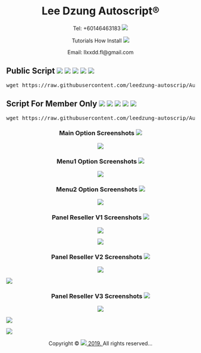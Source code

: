 <h1 align="center">Lee Dzung Autoscript®</h1> 
<p align="center">Tel: +60146463183 <a href="https://telegram.me/LeeDzung" target="_blank"><img src="https://img.shields.io/badge/Whatsapp%20-Telegram-blue.svg"></a> </p>
<p align="center">Tutorials How Install <a href="https://www.youtube.com/playlist?list=PLzBcA76rWoRg98Ef6hva_6S-Txl35Wl5p" target="_blank"><img src="https://img.shields.io/badge/Video-Youtube-red.svg"></a></p>
<p align="center">Email: llxxdd.fl@gmail.com</p>
<h2>Public Script
<img src="https://img.shields.io/badge/IP-Registed-red.svg">
<img src="https://img.shields.io/badge/Supported-Linux%20x64-brightgreen.svg">
<img src="https://img.shields.io/badge/debian%207%208%209-%26%20Above-yellowgreen.svg">
<img src="https://img.shields.io/badge/Ubuntu%2014%2016%2018-%26%20Above-yellowgreen.svg">
<img src="https://img.shields.io/badge/Panel-ssh%20ssl%20openvpn-yellowgreen.svg">
</h2>
<pre>wget https://raw.githubusercontent.com/leedzung-autoscrip/Autoscript/master/allinone.sh && chmod +x allinone.sh && ./allinone.sh && rm -f allinone.sh && history -c</pre>
  <p></p>
 <h2>Script For Member Only
  <img src="https://img.shields.io/badge/Member-Ordered-orange.svg">
  <img src="https://img.shields.io/badge/Supported-Linux%20x64-brightgreen.svg">
<img src="https://img.shields.io/badge/debian%207%208%209-%26%20Above-yellowgreen.svg">
<img src="https://img.shields.io/badge/Ubuntu%2014%2016%2018-%26%20Above-yellowgreen.svg">
<img src="https://img.shields.io/badge/Panel-ssh%20ssl%20openvpn-yellowgreen.svg">
</h2>
<pre>wget https://raw.githubusercontent.com/leedzung-autoscrip/Autoscript/master/forsell.sh && chmod +x forsell.sh && ./forsell.sh && rm -f forsell.sh && history -c</pre>
  <p></p>
<h3 align="center">Main Option Screenshots  <img src="https://img.shields.io/badge/Full-Options-lightgrey.svg"></h3>
<p align="center">
  <img src="https://raw.githubusercontent.com/leedzung-autoscrip/Autoscript/master/Pictures/main.jpg">
   </p>
<h3 align="center">Menu1 Option Screenshots  <img src="https://img.shields.io/badge/All-In%201-blue.svg"></h3>
<p align="center">
  <img src="https://raw.githubusercontent.com/leedzung-autoscrip/Autoscript/master/Pictures/menu1.jpg">
   </p>
   <h3 align="center">Menu2 Option Screenshots  <img src="https://img.shields.io/badge/Extra-Options-yellow.svg"></h3>
<p align="center">
  <img src="https://raw.githubusercontent.com/leedzung-autoscrip/Autoscript/master/Pictures/menu2.jpg">
   </p>
   <h3 align="center">Panel Reseller V1 Screenshots  <img src="https://img.shields.io/badge/OCS%20v1-Modified-brightgreen.svg"></h3>
<p align="center">
  <img src="https://i.imgur.com/1BMubwd.jpg"></p>
<p align="center">
  <img src="https://i.imgur.com/N0vEYit.png"></p>
   
<h3 align="center">Panel Reseller V2 Screenshots  <img src="https://img.shields.io/badge/OCS%20v2-Modified-brightgreen.svg"></h3>
<p align="center">
  <img src="https://i.imgur.com/J443PGm.jpg"></p>
   <img src="https://i.imgur.com/4zviByB.jpg"></p>
   
   <h3 align="center">Panel Reseller V3 Screenshots  <img src="https://img.shields.io/badge/OCS%20v3-Modified-brightgreen.svg"></h3>
<p align="center">
  <img src="https://i.imgur.com/VvaSnlu.jpg"></p>
   <img src="https://i.imgur.com/fQY6DY7.jpg"></p>
   <img src="https://i.imgur.com/1qrFDQV.jpg"></p>
<p align="center">Copyright &copy; <a href="https://telegram.me/LeeDzung"><img src="https://img.shields.io/badge/Lee%20Dzung-Autoscript-brightgreen.svg"> 2019. </a>  All rights reserved...</p>
